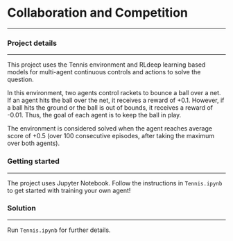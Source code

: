 # Collaboration and Competition
***************************
### Project details
***************************
This project uses the Tennis environment and RLdeep learning based models for multi-agent continuous controls and actions to solve the question. 

In this environment, two agents control rackets to bounce a ball over a net. If an agent hits the ball over the net, it receives a reward of +0.1. However, if a ball hits the ground or the ball is out of bounds, it receives a reward of -0.01. Thus, the goal of each agent is to keep the ball in play.

The environment is considered solved when the agent reaches average score of +0.5 (over 100 consecutive episodes, after taking the maximum over both agents). 

### Getting started
***************************

The project uses Jupyter Notebook. Follow the instructions in `Tennis.ipynb` to get started with training your own agent!

### Solution
***************************
Run `Tennis.ipynb` for further details.
